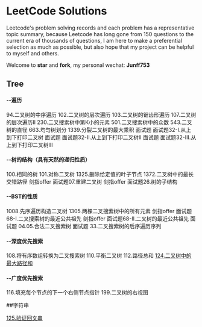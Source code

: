 # LeetCode Solutions

Leetcode's problem solving records and each problem has a representative topic summary, because Leetcode has long gone from 150 questions to the current era of thousands of questions, I am here to make a preferential selection as much as possible, but also hope that my project can be helpful to myself and others.

Welcome to **star** and **fork**, my personal wechat: **Junff753**

## Tree
#### --遍历
94.二叉树的中序遍历 102.二叉树的层次遍历 103.二叉树的锯齿形遍历 107.二叉树的层次遍历II 230.二叉搜索树中第K小的元素 501.二叉搜索树中的众数 543.二叉树的直径 663.均匀树划分 1339.分裂二叉树的最大乘积 面试题 面试题32-I.从上到下打印二叉树 面试题 面试题32-II.从上到下打印二叉树II 面试题 面试题32-III.从上到下打印二叉树III

#### --树的结构（具有天然的递归性质）
100.相同的树 101.对称二叉树 1325.删除给定值的叶子节点 1372.二叉树中的最长交错路径 剑指offer 面试题07.重建二叉树 剑指offer 面试题26.树的子结构

#### --BST的性质
1008.先序遍历构造二叉树 1305.两棵二叉搜索树中的所有元素 剑指offer 面试题68-I.二叉搜索树的最近公共祖先 剑指offer 面试题68-II.二叉树的最近公共祖先 面试题 04.05.合法二叉搜索树 面试题 33.二叉搜索树的后序遍历序列

#### --深度优先搜索
108.将有序数组转换为二叉搜索树 110.平衡二叉树 112.路径总和 [124.二叉树中的最大路径和](https://github.com/Junff97/leecode/blob/junff/leecode/lc124.java)

#### --广度优先搜索
116.填充每个节点的下一个右侧节点指针 199.二叉树的右视图

##字符串

[125.验证回文串](https://github.com/Junff97/leecode/blob/junff/leecode/lc125.java)
